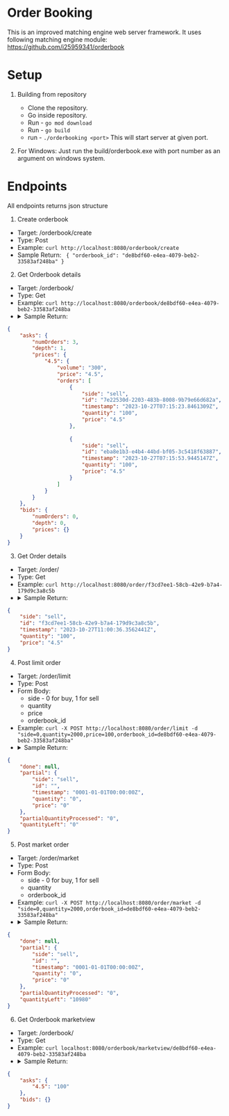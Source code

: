 # Order Booking
This is an improved matching engine web server framework. It uses following matching engine module: https://github.com/i25959341/orderbook

# Setup
1. Building from repository
    - Clone the repository.
    - Go inside repository.
    - Run - `go mod download`
    - Run - `go build `
    - run - `./orderbooking <port>`
This will start server at given port.

2. For Windows: 
Just run the build/orderbook.exe with port number as an argument on windows system.

# Endpoints
All endpoints returns json structure
1. Create orderbook
- Target: /orderbook/create
- Type: Post
- Example: `curl http://localhost:8080/orderbook/create`
- Sample Return:
`
{
    "orderbook_id": "de8bdf60-e4ea-4079-beb2-33583af248ba"
}`

2. Get Orderbook details
- Target: /orderbook/<orderbookid>
- Type: Get
- Example: `curl http://localhost:8080/orderbook/de8bdf60-e4ea-4079-beb2-33583af248ba`
- <details> <summary>Sample Return:</summary>

```json
{
    "asks": {
        "numOrders": 3,
        "depth": 1,
        "prices": {
            "4.5": {
                "volume": "300",
                "price": "4.5",
                "orders": [
                    {
                        "side": "sell",
                        "id": "7e22530d-2203-483b-8008-9b79e66d682a",
                        "timestamp": "2023-10-27T07:15:23.8461309Z",
                        "quantity": "100",
                        "price": "4.5"
                    },
                   
                    {
                        "side": "sell",
                        "id": "eba8e1b3-e4b4-44bd-bf05-3c5418f63887",
                        "timestamp": "2023-10-27T07:15:53.9445147Z",
                        "quantity": "100",
                        "price": "4.5"
                    }
                ]
            }
        }
    },
    "bids": {
        "numOrders": 0,
        "depth": 0,
        "prices": {}
    }
}
```
</details>

3. Get Order details
- Target: /order/<orderid>
- Type: Get
- Example: `curl http://localhost:8080/order/f3cd7ee1-58cb-42e9-b7a4-179d9c3a8c5b`
- <details> <summary>Sample Return:</summary>
```json
{
    "side": "sell",
    "id": "f3cd7ee1-58cb-42e9-b7a4-179d9c3a8c5b",
    "timestamp": "2023-10-27T11:00:36.3562441Z",
    "quantity": "100",
    "price": "4.5"
}
```
</details>

4. Post limit order
- Target: /order/limit
- Type: Post
- Form Body:
    - side - 0 for buy, 1 for sell
    - quantity
    - price
    - orderbook_id
- Example: `curl -X POST http://localhost:8080/order/limit -d "side=0,quantity=2000,price=100,orderbook_id=de8bdf60-e4ea-4079-beb2-33583af248ba"`
- <details> <summary>Sample Return:</summary>
```json
{
    "done": null,
    "partial": {
        "side": "sell",
        "id": "",
        "timestamp": "0001-01-01T00:00:00Z",
        "quantity": "0",
        "price": "0"
    },
    "partialQuantityProcessed": "0",
    "quantityLeft": "0"
}
```
</details>

5. Post market order
- Target: /order/market
- Type: Post
- Form Body:
    - side - 0 for buy, 1 for sell
    - quantity
    - orderbook_id
- Example: `curl -X POST http://localhost:8080/order/market -d "side=0,quantity=2000,orderbook_id=de8bdf60-e4ea-4079-beb2-33583af248ba"`
- <details> <summary>Sample Return:</summary>
```json
{
    "done": null,
    "partial": {
        "side": "sell",
        "id": "",
        "timestamp": "0001-01-01T00:00:00Z",
        "quantity": "0",
        "price": "0"
    },
    "partialQuantityProcessed": "0",
    "quantityLeft": "10980"
}
```
</details>

6. Get Orderbook marketview
- Target: /orderbook/<orderbookid>
- Type: Get
- Example: `curl localhost:8080/orderbook/marketview/de8bdf60-e4ea-4079-beb2-33583af248ba`
- <details> <summary>Sample Return:</summary>
```json
{
    "asks": {
        "4.5": "100"
    },
    "bids": {}
}
```
</details>